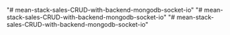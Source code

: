 "# mean-stack-sales-CRUD-with-backend-mongodb-socket-io" 
"# mean-stack-sales-CRUD-with-backend-mongodb-socket-io" 
"# mean-stack-sales-CRUD-with-backend-mongodb-socket-io" 
